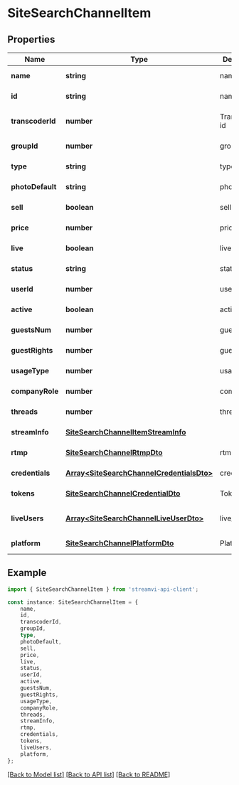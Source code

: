 # SiteSearchChannelItem


## Properties

Name | Type | Description | Notes
------------ | ------------- | ------------- | -------------
**name** | **string** | name | [default to undefined]
**id** | **string** | name | [default to undefined]
**transcoderId** | **number** | Transcoder id | [optional] [default to undefined]
**groupId** | **number** | group_id | [default to undefined]
**type** | **string** | type | [default to undefined]
**photoDefault** | **string** | photo_default | [default to undefined]
**sell** | **boolean** | sell | [default to undefined]
**price** | **number** | price | [default to undefined]
**live** | **boolean** | live | [default to undefined]
**status** | **string** | status | [default to undefined]
**userId** | **number** | user_id | [default to undefined]
**active** | **boolean** | active | [default to undefined]
**guestsNum** | **number** | guestsNum | [default to undefined]
**guestRights** | **number** | guestRights | [default to undefined]
**usageType** | **number** | usageType | [default to undefined]
**companyRole** | **number** | companyRole | [default to undefined]
**threads** | **number** | threads | [default to undefined]
**streamInfo** | [**SiteSearchChannelItemStreamInfo**](SiteSearchChannelItemStreamInfo.md) |  | [default to undefined]
**rtmp** | [**SiteSearchChannelRtmpDto**](SiteSearchChannelRtmpDto.md) | rtmp | [default to undefined]
**credentials** | [**Array&lt;SiteSearchChannelCredentialsDto&gt;**](SiteSearchChannelCredentialsDto.md) | credentials | [default to undefined]
**tokens** | [**SiteSearchChannelCredentialDto**](SiteSearchChannelCredentialDto.md) | Tokens | [default to undefined]
**liveUsers** | [**Array&lt;SiteSearchChannelLiveUserDto&gt;**](SiteSearchChannelLiveUserDto.md) | live_users | [optional] [default to undefined]
**platform** | [**SiteSearchChannelPlatformDto**](SiteSearchChannelPlatformDto.md) | Platform | [default to undefined]

## Example

```typescript
import { SiteSearchChannelItem } from 'streamvi-api-client';

const instance: SiteSearchChannelItem = {
    name,
    id,
    transcoderId,
    groupId,
    type,
    photoDefault,
    sell,
    price,
    live,
    status,
    userId,
    active,
    guestsNum,
    guestRights,
    usageType,
    companyRole,
    threads,
    streamInfo,
    rtmp,
    credentials,
    tokens,
    liveUsers,
    platform,
};
```

[[Back to Model list]](../README.md#documentation-for-models) [[Back to API list]](../README.md#documentation-for-api-endpoints) [[Back to README]](../README.md)
